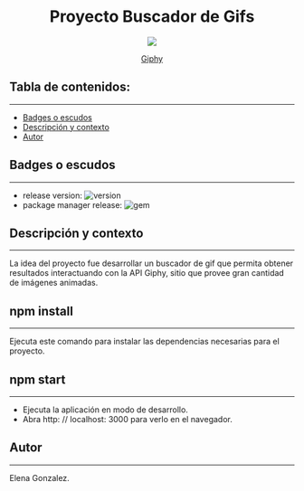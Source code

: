 <h1 align="center">Proyecto Buscador de Gifs</h1>
<p align="center"><img src="https://media.giphy.com/media/3o6gbbuLW76jkt8vIc/giphy.gif"></img></p>
<p align="center"><a href="https://giphy.com/"/>Giphy</a></p> 

## Tabla de contenidos:
---

- [Badges o escudos](#badges-o-escudos)
- [Descripción y contexto](#descripción-y-contexto)
- [Autor](#autor)


## Badges o escudos
---

- release version: ![version](https://img.shields.io/badge/buscador--img-0.1.0-blueviolet)
- package manager release: ![gem](https://img.shields.io/badge/react%20js-%5E16.13.1-9cf)


## Descripción y contexto
---
La idea del proyecto fue desarrollar un buscador de gif que permita obtener resultados interactuando con la API Giphy, sitio que provee gran cantidad de imágenes animadas.

## npm install
---

Ejecuta este comando para instalar las dependencias necesarias para el proyecto.

## npm start
---

- Ejecuta la aplicación en modo de desarrollo.
- Abra http: // localhost: 3000 para verlo en el navegador.

## Autor
---
Elena Gonzalez.


